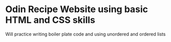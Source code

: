 # Odin Recipe Website using basic HTML and CSS skills

Will practice writing boiler plate code and using unordered and ordered lists
